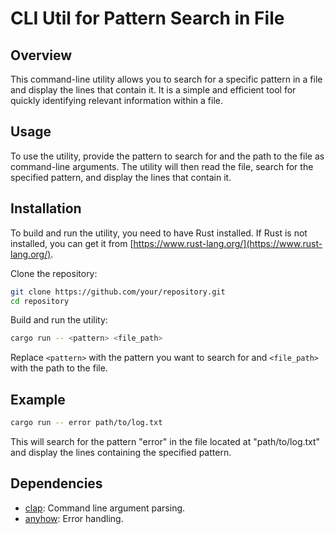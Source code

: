# CLI Util for Pattern Search in File

## Overview
This command-line utility allows you to search for a specific pattern in a file and display the lines that contain it. It is a simple and efficient tool for quickly identifying relevant information within a file.

## Usage
To use the utility, provide the pattern to search for and the path to the file as command-line arguments. The utility will then read the file, search for the specified pattern, and display the lines that contain it.

## Installation
To build and run the utility, you need to have Rust installed. If Rust is not installed, you can get it from [https://www.rust-lang.org/](https://www.rust-lang.org/).

Clone the repository:
```bash
git clone https://github.com/your/repository.git
cd repository
```

Build and run the utility:
```bash
cargo run -- <pattern> <file_path>
```

Replace `<pattern>` with the pattern you want to search for and `<file_path>` with the path to the file.

## Example
```bash
cargo run -- error path/to/log.txt
```
This will search for the pattern "error" in the file located at "path/to/log.txt" and display the lines containing the specified pattern.

## Dependencies
- [clap](https://crates.io/crates/clap): Command line argument parsing.
- [anyhow](https://crates.io/crates/anyhow): Error handling.
